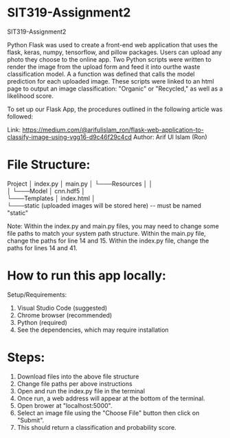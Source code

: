 # SIT319-Assignment2
SIT319-Assignment2

Python Flask was used to create a front-end web application that uses the flask, keras, numpy, tensorflow, and pillow packages. Users can upload any photo they choose to the online app. Two Python scripts were written to render the image from the upload form and feed it into ourthe waste classification model. A a function was defined that calls the model prediction for each uploaded image. These scripts were linked to an html page to output an image classification: "Organic" or "Recycled," as well as a likelihood score.

To set up our Flask App, the procedures outlined in the following article was followed:

Link: https://medium.com/@arifulislam_ron/flask-web-application-to-classify-image-using-vgg16-d9c46f29c4cd
Author: Arif Ul Islam (Ron)

# File Structure:

Project
│   index.py
│   main.py 
│
└───Resources
│   │    
│   └───Model
│     	  cnn.hdf5
│  
└───Templates
│   	  index.html
│          
└───static (uploaded images will be stored here) -- must be named "static"
       
Note: Within the index.py and main.py files, you may need to change some file paths to match your system path structure. Within the main.py file, change the paths for line 14 and 15. Within the index.py file, change the paths for lines 14 and 41.

# How to run this app locally:

Setup/Requirements:
1) Visual Studio Code (suggested)
2) Chrome browser (recommended)
3) Python (required)
4) See the dependencies, which may require installation

# Steps:

1) Download files into the above file structure
2) Change file paths per above instructions
3) Open and run the index.py file in the terminal
4) Once run, a web address will appear at the bottom of the terminal.
5) Open brower at "localhost:5000".
6) Select an image file using the "Choose File" button then click on "Submit".
7) This should return a classification and probability score.

